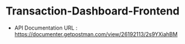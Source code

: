 ﻿# Transaction-Dashboard-Frontend

* API Documentation URL : https://documenter.getpostman.com/view/26192113/2s9YXiahBM
